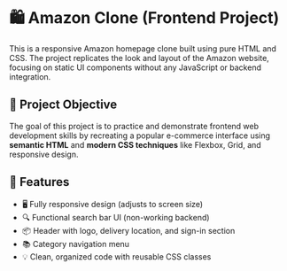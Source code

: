 # 🛍️ Amazon Clone (Frontend Project)
This is a responsive Amazon homepage clone built using pure HTML and CSS. The project replicates the look and layout of the Amazon website, focusing on static UI components without any JavaScript or backend integration.
<br>
## 📌 Project Objective
The goal of this project is to practice and demonstrate frontend web development skills by recreating a popular e-commerce interface using **semantic HTML** and **modern CSS techniques** like Flexbox, Grid, and responsive design.
<br>
## 🚀 Features
- 🖥️ Fully responsive design (adjusts to screen size)
- 🔍 Functional search bar UI (non-working backend)
- 📦 Header with logo, delivery location, and sign-in section
- 📚 Category navigation menu
- 💡 Clean, organized code with reusable CSS classes
